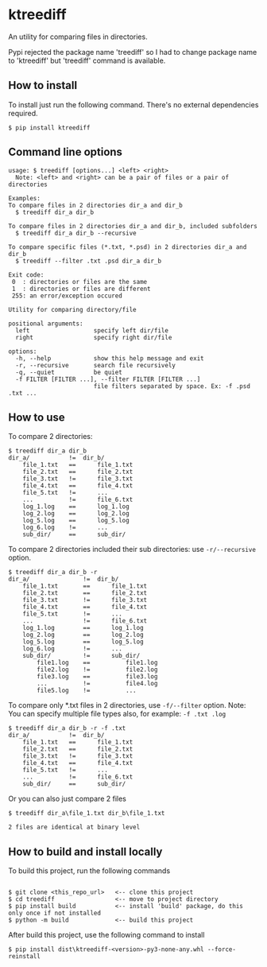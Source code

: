 # ktreediff

An utility for comparing files in directories.

Pypi rejected the package name 'treediff' so I had to change package name to 'ktreediff'
but 'treediff' command is available.

## How to install

To install just run the following command. There's no external dependencies required.

```
$ pip install ktreediff
```

## Command line options
```
usage: $ treediff [options...] <left> <right>
  Note: <left> and <right> can be a pair of files or a pair of directories

Examples:
To compare files in 2 directories dir_a and dir_b
  $ treediff dir_a dir_b

To compare files in 2 directories dir_a and dir_b, included subfolders
  $ treediff dir_a dir_b --recursive

To compare specific files (*.txt, *.psd) in 2 directories dir_a and dir_b
  $ treediff --filter .txt .psd dir_a dir_b

Exit code:
 0  : directories or files are the same
 1  : directories or files are different
 255: an error/exception occured

Utility for comparing directory/file

positional arguments:
  left                  specify left dir/file
  right                 specify right dir/file

options:
  -h, --help            show this help message and exit
  -r, --recursive       search file recursively
  -q, --quiet           be quiet
  -f FILTER [FILTER ...], --filter FILTER [FILTER ...]
                        file filters separated by space. Ex: -f .psd .txt ...
```

## How to use

To compare 2 directories:
```
$ treediff dir_a dir_b
dir_a/           !=  dir_b/
    file_1.txt   ==      file_1.txt
    file_2.txt   ==      file_2.txt
    file_3.txt   !=      file_3.txt
    file_4.txt   ==      file_4.txt
    file_5.txt   !=      ...
    ...          !=      file_6.txt
    log_1.log    ==      log_1.log
    log_2.log    ==      log_2.log
    log_5.log    ==      log_5.log
    log_6.log    !=      ...
    sub_dir/     ==      sub_dir/

```

To compare 2 directories included their sub directories: use `-r/--recursive` option.
```
$ treediff dir_a dir_b -r
dir_a/               !=  dir_b/
    file_1.txt       ==      file_1.txt
    file_2.txt       ==      file_2.txt
    file_3.txt       !=      file_3.txt
    file_4.txt       ==      file_4.txt
    file_5.txt       !=      ...       
    ...              !=      file_6.txt
    log_1.log        ==      log_1.log
    log_2.log        ==      log_2.log
    log_5.log        ==      log_5.log
    log_6.log        !=      ...
    sub_dir/         !=      sub_dir/
        file1.log    ==          file1.log
        file2.log    !=          file2.log
        file3.log    ==          file3.log
        ...          !=          file4.log
        file5.log    !=          ...

```

To compare only *.txt files in 2 directories, use `-f/--filter` option. 
Note: You can specify multiple file types also, for example: `-f .txt .log`

```
$ treediff dir_a dir_b -r -f .txt 
dir_a/           !=  dir_b/
    file_1.txt   ==      file_1.txt
    file_2.txt   ==      file_2.txt
    file_3.txt   !=      file_3.txt
    file_4.txt   ==      file_4.txt
    file_5.txt   !=      ...
    ...          !=      file_6.txt
    sub_dir/     ==      sub_dir/
```


Or you can also just compare 2 files

```
$ treediff dir_a\file_1.txt dir_b\file_1.txt

2 files are identical at binary level
```

## How to build and install locally

To build this project, run the following commands

```

$ git clone <this_repo_url>   <-- clone this project
$ cd treediff                 <-- move to project directory
$ pip install build           <-- install 'build' package, do this only once if not installed
$ python -m build             <-- build this project

```


After build this project, use the following command to install

```
$ pip install dist\ktreediff-<version>-py3-none-any.whl --force-reinstall
```



